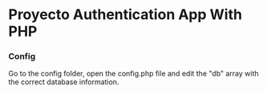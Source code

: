 # Proyecto Authentication App With PHP

### Config

Go to the config folder, open the config.php file and edit the "db" array with the correct database information.

### 